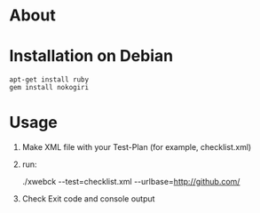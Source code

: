 About
=====


Installation on Debian
======================

    apt-get install ruby
    gem install nokogiri

Usage
=====

1. Make XML file with your Test-Plan (for example, checklist.xml)
2. run:

     ./xwebck --test=checklist.xml --urlbase=http://github.com/

3. Check Exit code and console output

